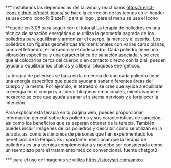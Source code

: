 *** instalamos las dependecias del tailwind y react icons https://react-icons.github.io/react-icons/ 
se hace la correción de los iconos en el header se usa como icono RiBlazeFill para el logo , para el menu se usa el icono

**quede en 3.06 para seguir con el tutorial
La terapia de poliedros es una técnica de sanación energética que utiliza la geometría sagrada de los poliedros para equilibrar y armonizar el cuerpo, la mente y el espíritu. Los poliedros son figuras geométricas tridimensionales con varias caras planas, como el tetraedro, el hexaedro y el dodecaedro. Cada poliedro tiene una vibración específica y una característica de sanación asociada, y se cree que al colocarlos cerca del cuerpo o en contacto directo con la piel, pueden ayudar a equilibrar los chakras y a liberar bloqueos energéticos.

La terapia de poliedros se basa en la creencia de que cada poliedro tiene una energía específica que puede ayudar a sanar diferentes áreas del cuerpo y la mente. Por ejemplo, el tetraedro se cree que ayuda a equilibrar la energía en el cuerpo y a liberar bloqueos emocionales, mientras que el hexaedro se cree que ayuda a sanar el sistema nervioso y a fortalecer la intención.

Para explicar esta terapia en tu página web, puedes proporcionar información general sobre los poliedros y sus características de sanación, así como los beneficios que se esperan obtener de la terapia. También puedes incluir imágenes de los poliedros y describir cómo se utilizan en la terapia, así como testimonios de personas que han experimentado los beneficios de la terapia. Es importante mencionar que la terapia de poliedros es una técnica complementaria y no debe ser considerada como un reemplazo para el tratamiento médico convencional. fuente chatgpt3

*** para el uso de imagenes se utiliza https://storyset.com/amico 